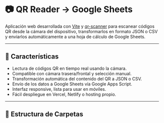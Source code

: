 # 📷 QR Reader → Google Sheets

Aplicación web desarrollada con [Vite](https://vitejs.dev/) y [qr-scanner](https://github.com/nimiq/qr-scanner) para escanear códigos QR desde la cámara del dispositivo, transformarlos en formato JSON o CSV y enviarlos automáticamente a una hoja de cálculo de Google Sheets.

---

## 🚀 Características
- Lectura de códigos QR en tiempo real usando la cámara.
- Compatible con cámara trasera/frontal y selección manual.
- Transformación automática del contenido del QR a JSON o CSV.
- Envío de los datos a Google Sheets vía Google Apps Script.
- Interfaz responsive, lista para usar en móviles.
- Fácil despliegue en Vercel, Netlify o hosting propio.

---

## 📂 Estructura de Carpetas
